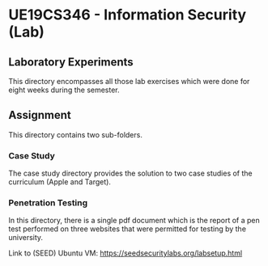 # UE19CS346 - Information Security (Lab)
## Laboratory Experiments
This directory encompasses all those lab exercises which were done for eight weeks during the semester.
## Assignment
This directory contains two sub-folders.
### Case Study
The case study directory provides the solution to two case studies of the curriculum (Apple and Target).
### Penetration Testing
In this directory, there is a single pdf document which is the report of a pen test performed on three websites that were permitted for testing by the university.

Link to (SEED) Ubuntu VM: https://seedsecuritylabs.org/labsetup.html
